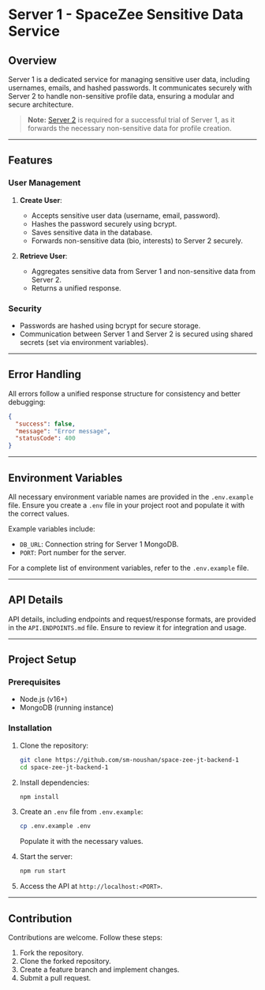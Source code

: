 # Server 1 - SpaceZee Sensitive Data Service

## Overview

Server 1 is a dedicated service for managing sensitive user data, including usernames, emails, and hashed passwords. It communicates securely with Server 2 to handle non-sensitive profile data, ensuring a modular and secure architecture.

> **Note:** [Server 2](https://github.com/SM-Noushan/space-zee-jt-backend-2) is required for a successful trial of Server 1, as it forwards the necessary non-sensitive data for profile creation.

---

## Features

### User Management

1. **Create User**:

   - Accepts sensitive user data (username, email, password).
   - Hashes the password securely using bcrypt.
   - Saves sensitive data in the database.
   - Forwards non-sensitive data (bio, interests) to Server 2 securely.

2. **Retrieve User**:
   - Aggregates sensitive data from Server 1 and non-sensitive data from Server 2.
   - Returns a unified response.

### Security

- Passwords are hashed using bcrypt for secure storage.
- Communication between Server 1 and Server 2 is secured using shared secrets (set via environment variables).

---

## Error Handling

All errors follow a unified response structure for consistency and better debugging:

```json
{
  "success": false,
  "message": "Error message",
  "statusCode": 400
}
```

---

## Environment Variables

All necessary environment variable names are provided in the `.env.example` file. Ensure you create a `.env` file in your project root and populate it with the correct values.

Example variables include:

- `DB_URL`: Connection string for Server 1 MongoDB.
- `PORT`: Port number for the server.

For a complete list of environment variables, refer to the `.env.example` file.

---

## API Details

API details, including endpoints and request/response formats, are provided in the `API.ENDPOINTS.md` file. Ensure to review it for integration and usage.

---

## Project Setup

### Prerequisites

- Node.js (v16+)
- MongoDB (running instance)

### Installation

1. Clone the repository:

   ```bash
   git clone https://github.com/sm-noushan/space-zee-jt-backend-1
   cd space-zee-jt-backend-1
   ```

2. Install dependencies:

   ```bash
   npm install
   ```

3. Create an `.env` file from `.env.example`:

   ```bash
   cp .env.example .env
   ```

   Populate it with the necessary values.

4. Start the server:

   ```bash
   npm run start
   ```

5. Access the API at `http://localhost:<PORT>`.

---

## Contribution

Contributions are welcome. Follow these steps:

1. Fork the repository.
2. Clone the forked repository.
3. Create a feature branch and implement changes.
4. Submit a pull request.
